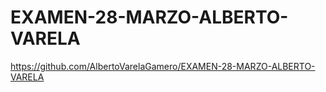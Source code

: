 # EXAMEN-28-MARZO-ALBERTO-VARELA

https://github.com/AlbertoVarelaGamero/EXAMEN-28-MARZO-ALBERTO-VARELA
